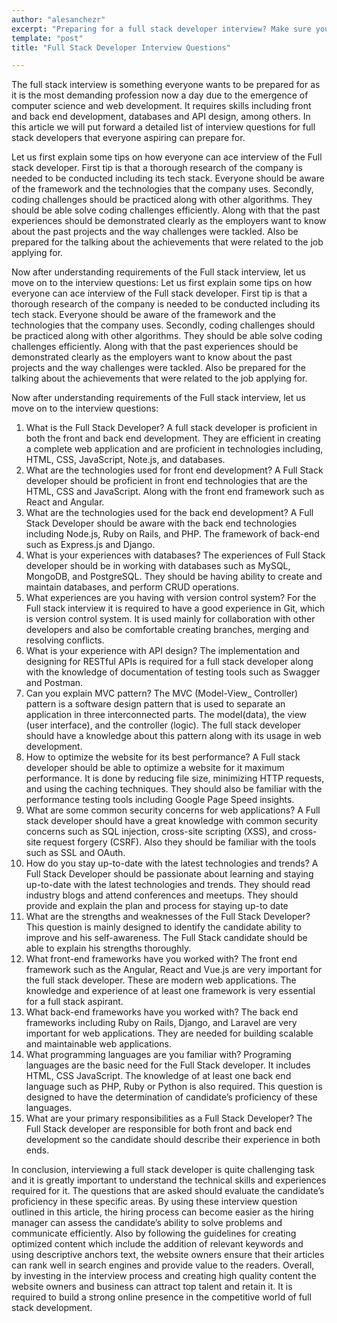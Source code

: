 ```yaml
---
author: "alesanchezr"
excerpt: "Preparing for a full stack developer interview? Make sure you're ready with our list of full stack developer interview questions to help you land your dream job."
template: "post" 
title: "Full Stack Developer Interview Questions"

---
```


The full stack interview is something everyone wants to be prepared for as it is the most demanding profession now a day due to the emergence of computer science and web development. It requires skills including front and back end development, databases and API design, among others. In this article we will put forward a detailed list of interview questions for full stack developers that everyone aspiring can prepare for. 

Let us first explain some tips on how everyone can ace interview of the Full stack developer. First tip is that a thorough research of the company is needed to be conducted including its tech stack. Everyone should be aware of the framework and the technologies that the company uses. Secondly, coding challenges should be practiced along with other algorithms. They should be able solve coding challenges efficiently. Along with that the past experiences should be demonstrated clearly as the employers want to know about the past projects and the way challenges were tackled. Also be prepared for the talking about the achievements that were related to the job applying for. 

Now after understanding requirements of the Full stack interview, let us move on to the interview questions:
Let us first explain some tips on how everyone can ace interview of the Full stack developer. First tip is that a thorough research of the company is needed to be conducted including its tech stack. Everyone should be aware of the framework and the technologies that the company uses. Secondly, coding challenges should be practiced along with other algorithms. They should be able solve coding challenges efficiently. Along with that the past experiences should be demonstrated clearly as the employers want to know about the past projects and the way challenges were tackled. Also be prepared for the talking about the achievements that were related to the job applying for. 

Now after understanding requirements of the Full stack interview, let us move on to the interview questions:
1.	What is the Full Stack Developer? A full stack developer is proficient in both the front and back end development. They are efficient in creating a complete web application and are proficient in technologies including, HTML, CSS, JavaScript, Note.js, and databases. 
2.	What are the technologies used for front end development? A Full Stack developer should be proficient in front end technologies that are the HTML, CSS and JavaScript. Along with the front end framework such as React and Angular. 
3.	What are the technologies used for the back end development? A Full Stack Developer should be aware with the back end technologies including Node.js, Ruby on Rails, and PHP. The framework of back-end such as Express.js and Django. 
4.	What is your experiences with databases? The experiences of Full Stack developer should be in working with databases such as MySQL, MongoDB, and PostgreSQL. They should be having ability to create and maintain databases, and perform CRUD operations. 
5.	What experiences are you having with version control system? For the Full stack interview it is required to have a good experience in Git, which is version control system. It is used mainly for collaboration with other developers and also be comfortable creating branches, merging and resolving conflicts.  
6.	What is your experience with API design? The implementation and designing for RESTful APIs is required for a full stack developer along with the knowledge of documentation of testing tools such as Swagger and Postman. 
7.	 Can you explain MVC pattern? The MVC (Model-View_ Controller) pattern is a software design pattern that is used to separate an application in three interconnected parts. The model(data), the view (user interface), and the controller (logic). The full stack developer should have a knowledge about this pattern along with its usage in web development. 
8.	How to optimize the website for its best performance? A Full stack developer should be able to optimize a website for it maximum performance. It is done by reducing file size, minimizing HTTP requests, and using the caching techniques. They should also be familiar with the performance testing tools including Google Page Speed insights. 
9.	What are some common security concerns for web applications? A Full stack developer should have a great knowledge with common security concerns such as SQL injection, cross-site scripting (XSS), and cross- site request forgery (CSRF). Also they should be familiar with the tools such as SSL and OAuth. 
10.	How do you stay up-to-date with the latest technologies and trends? A Full Stack Developer should be passionate about learning and staying up-to-date with the latest technologies and trends. They should read industry blogs and attend conferences and meetups. They should provide and explain the plan and process for staying up-to date
11.	What are the strengths and weaknesses of the Full Stack Developer? This question is mainly designed to identify the candidate ability to improve and his self-awareness. The Full Stack candidate should be able to explain his strengths thoroughly. 
12.	What front-end frameworks have you worked with? The front end framework such as the Angular, React and Vue.js are very important for the full stack developer. These are modern web applications. The knowledge and experience of at least one framework is very essential for a full stack aspirant. 
13.	What back-end frameworks have you worked with? The back end frameworks including Ruby on Rails, Django, and Laravel are very important for web applications. They are needed for building scalable and maintainable web applications. 
14.	What programming languages are you familiar with? Programing languages are the basic need for the Full Stack developer. It includes HTML, CSS JavaScript. The knowledge of at least one back end language such as PHP, Ruby or Python is also required. This question is designed to have the determination of candidate’s proficiency of these languages. 
15.	What are your primary responsibilities as a Full Stack Developer? The Full Stack developer are responsible for both front and back end development so the candidate should describe their experience in both ends. 



In conclusion, interviewing a full stack developer is quite challenging task and it is greatly important to understand the technical skills and experiences required for it. The questions that are asked should evaluate the candidate’s proficiency in these specific areas. By using these interview question outlined in this article, the hiring process can become easier as the hiring manager can assess the candidate’s ability to solve problems and communicate efficiently. Also by following the guidelines for creating optimized content which include the addition of relevant keywords and using descriptive anchors text, the website owners ensure that their articles can rank well in search engines and provide value to the readers. Overall, by investing in the interview process and creating high quality content the website owners and business can attract top talent and retain it. It is required to build a strong online presence in the competitive world of full stack development. 
